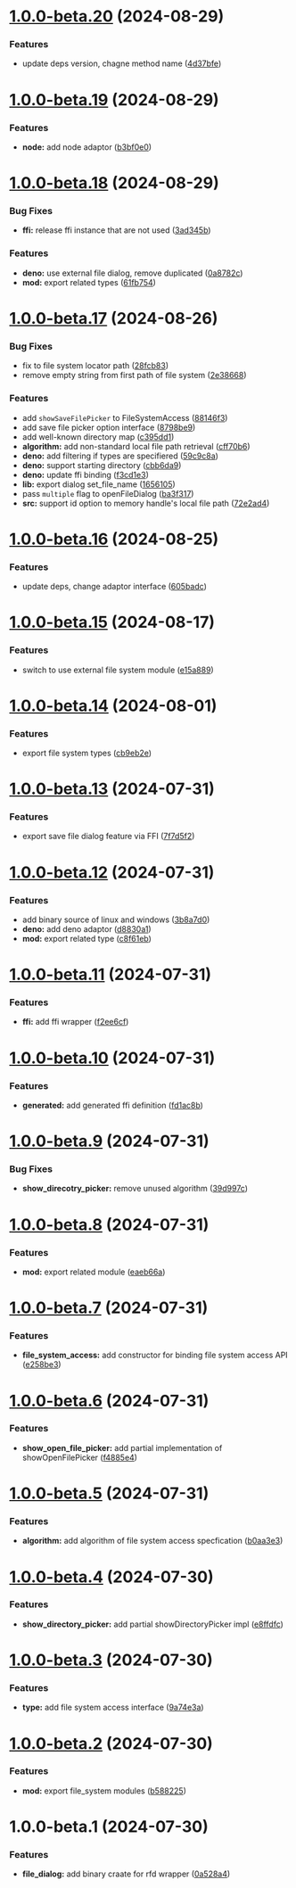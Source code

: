 # [1.0.0-beta.20](https://github.com/TomokiMiyauci/file-system-access/compare/1.0.0-beta.19...1.0.0-beta.20) (2024-08-29)


### Features

* update deps version, chagne method name ([4d37bfe](https://github.com/TomokiMiyauci/file-system-access/commit/4d37bfe753e4d9a2c4788ed0ddc806f233a3b8e3))

# [1.0.0-beta.19](https://github.com/TomokiMiyauci/file-system-access/compare/1.0.0-beta.18...1.0.0-beta.19) (2024-08-29)


### Features

* **node:** add node adaptor ([b3bf0e0](https://github.com/TomokiMiyauci/file-system-access/commit/b3bf0e07534cd2a877f2e2f4ee06b3217cfc7a8f))

# [1.0.0-beta.18](https://github.com/TomokiMiyauci/file-system-access/compare/1.0.0-beta.17...1.0.0-beta.18) (2024-08-29)


### Bug Fixes

* **ffi:** release ffi instance that are not used ([3ad345b](https://github.com/TomokiMiyauci/file-system-access/commit/3ad345b3e6d76ed59a6265b2116d6edf8bb18f14))


### Features

* **deno:** use external file dialog, remove duplicated ([0a8782c](https://github.com/TomokiMiyauci/file-system-access/commit/0a8782cdb375a48cba59705aa7e8377fd5f12b40))
* **mod:** export related types ([61fb754](https://github.com/TomokiMiyauci/file-system-access/commit/61fb7547c6157cc54cd74be633231d3ec6ce36d1))

# [1.0.0-beta.17](https://github.com/TomokiMiyauci/file-system-access/compare/1.0.0-beta.16...1.0.0-beta.17) (2024-08-26)


### Bug Fixes

* fix to file system locator path ([28fcb83](https://github.com/TomokiMiyauci/file-system-access/commit/28fcb83d66b8f15274bd46ec3629a8dcdac05a17))
* remove empty string from first path of file system ([2e38668](https://github.com/TomokiMiyauci/file-system-access/commit/2e38668e4b5a234854fb5891dbfd4db997b1c4ed))


### Features

* add `showSaveFilePicker` to FileSystemAccess ([88146f3](https://github.com/TomokiMiyauci/file-system-access/commit/88146f32b32104db45192eb9657683d0a88e1188))
* add save file picker option interface ([8798be9](https://github.com/TomokiMiyauci/file-system-access/commit/8798be9451beaa8f37e3d2846e7c5e2a760e97ec))
* add well-known directory map ([c395dd1](https://github.com/TomokiMiyauci/file-system-access/commit/c395dd13f3fe2662c9b880ba907e0aa5c810cd34))
* **algorithm:** add non-standard local file path retrieval ([cff70b6](https://github.com/TomokiMiyauci/file-system-access/commit/cff70b60352def6bfd24036db4c7bcff0625de92))
* **deno:** add filtering if types are specifiered ([59c9c8a](https://github.com/TomokiMiyauci/file-system-access/commit/59c9c8ae9f0460948651313c61da75efa59347d6))
* **deno:** support starting directory ([cbb6da9](https://github.com/TomokiMiyauci/file-system-access/commit/cbb6da9a4955b5045961f1d37784581acaf60f7e))
* **deno:** update ffi binding ([f3cd1e3](https://github.com/TomokiMiyauci/file-system-access/commit/f3cd1e32354f33e8eb56ab25c5f0b69e3f43c1b6))
* **lib:** export dialog set_file_name ([1656105](https://github.com/TomokiMiyauci/file-system-access/commit/1656105165717e2dfd5e4866f983b0e36e74d418))
* pass `multiple` flag to openFileDialog ([ba3f317](https://github.com/TomokiMiyauci/file-system-access/commit/ba3f317ee440b2afc339f3215ad3f30438793caa))
* **src:** support id option to memory handle's local file path ([72e2ad4](https://github.com/TomokiMiyauci/file-system-access/commit/72e2ad47ce115d0240a4e7952c4e55bac8d7a74d))

# [1.0.0-beta.16](https://github.com/TomokiMiyauci/file-system-access/compare/1.0.0-beta.15...1.0.0-beta.16) (2024-08-25)


### Features

* update deps, change adaptor interface ([605badc](https://github.com/TomokiMiyauci/file-system-access/commit/605badc2ac60ba55897c90c63a02e9abd594099f))

# [1.0.0-beta.15](https://github.com/TomokiMiyauci/file-system-access/compare/1.0.0-beta.14...1.0.0-beta.15) (2024-08-17)


### Features

* switch to use external file system module ([e15a889](https://github.com/TomokiMiyauci/file-system-access/commit/e15a889fae260f7007cfd6e5453c426b116a7710))

# [1.0.0-beta.14](https://github.com/TomokiMiyauci/file-system-access/compare/1.0.0-beta.13...1.0.0-beta.14) (2024-08-01)


### Features

* export file system types ([cb9eb2e](https://github.com/TomokiMiyauci/file-system-access/commit/cb9eb2e5dba3b68077574654917bde7d7df87a54))

# [1.0.0-beta.13](https://github.com/TomokiMiyauci/file-system-access/compare/1.0.0-beta.12...1.0.0-beta.13) (2024-07-31)


### Features

* export save file dialog feature via FFI ([7f7d5f2](https://github.com/TomokiMiyauci/file-system-access/commit/7f7d5f2c0b4304fbcd81c050c3701cf455c802a6))

# [1.0.0-beta.12](https://github.com/TomokiMiyauci/file-system-access/compare/1.0.0-beta.11...1.0.0-beta.12) (2024-07-31)


### Features

* add binary source of linux and windows ([3b8a7d0](https://github.com/TomokiMiyauci/file-system-access/commit/3b8a7d00c94d9f876dbc03636c518a834610e1d9))
* **deno:** add deno adaptor ([d8830a1](https://github.com/TomokiMiyauci/file-system-access/commit/d8830a1c6a69c662ca40c8b47b2b131e4bf8374d))
* **mod:** export related type ([c8f61eb](https://github.com/TomokiMiyauci/file-system-access/commit/c8f61eb01bd3dd2509ab46e44048e3663d1c152a))

# [1.0.0-beta.11](https://github.com/TomokiMiyauci/file-system-access/compare/1.0.0-beta.10...1.0.0-beta.11) (2024-07-31)


### Features

* **ffi:** add ffi wrapper ([f2ee6cf](https://github.com/TomokiMiyauci/file-system-access/commit/f2ee6cfde5f2f34c163934bb2344e25a5e4c2d87))

# [1.0.0-beta.10](https://github.com/TomokiMiyauci/file-system-access/compare/1.0.0-beta.9...1.0.0-beta.10) (2024-07-31)


### Features

* **generated:** add generated ffi definition ([fd1ac8b](https://github.com/TomokiMiyauci/file-system-access/commit/fd1ac8bd0f51bff8d13871547362cf59e0e547b5))

# [1.0.0-beta.9](https://github.com/TomokiMiyauci/file-system-access/compare/1.0.0-beta.8...1.0.0-beta.9) (2024-07-31)


### Bug Fixes

* **show_direcotry_picker:** remove unused algorithm ([39d997c](https://github.com/TomokiMiyauci/file-system-access/commit/39d997c62c40764333069a080d4531cf42423094))

# [1.0.0-beta.8](https://github.com/TomokiMiyauci/file-system-access/compare/1.0.0-beta.7...1.0.0-beta.8) (2024-07-31)


### Features

* **mod:** export related module ([eaeb66a](https://github.com/TomokiMiyauci/file-system-access/commit/eaeb66a695393fe3a984af57524695ad21efc644))

# [1.0.0-beta.7](https://github.com/TomokiMiyauci/file-system-access/compare/1.0.0-beta.6...1.0.0-beta.7) (2024-07-31)


### Features

* **file_system_access:** add constructor for binding file system access API ([e258be3](https://github.com/TomokiMiyauci/file-system-access/commit/e258be3598b699d5c33099784ba95f65f7097666))

# [1.0.0-beta.6](https://github.com/TomokiMiyauci/file-system-access/compare/1.0.0-beta.5...1.0.0-beta.6) (2024-07-31)


### Features

* **show_open_file_picker:** add partial implementation of showOpenFilePicker ([f4885e4](https://github.com/TomokiMiyauci/file-system-access/commit/f4885e41a27d70c68e9e8cad6266efc8e5ad5ab3))

# [1.0.0-beta.5](https://github.com/TomokiMiyauci/file-system-access/compare/1.0.0-beta.4...1.0.0-beta.5) (2024-07-31)


### Features

* **algorithm:** add algorithm of file system access specfication ([b0aa3e3](https://github.com/TomokiMiyauci/file-system-access/commit/b0aa3e37ef6a5f2f912a867b2e4abddb784c0397))

# [1.0.0-beta.4](https://github.com/TomokiMiyauci/file-system-access/compare/1.0.0-beta.3...1.0.0-beta.4) (2024-07-30)


### Features

* **show_directory_picker:** add partial showDirectoryPicker impl ([e8ffdfc](https://github.com/TomokiMiyauci/file-system-access/commit/e8ffdfca6b31fba61a48cf7cc581ae3bd948435b))

# [1.0.0-beta.3](https://github.com/TomokiMiyauci/file-system-access/compare/1.0.0-beta.2...1.0.0-beta.3) (2024-07-30)


### Features

* **type:** add file system access interface ([9a74e3a](https://github.com/TomokiMiyauci/file-system-access/commit/9a74e3a277599852b0c3a384fc44632e9b0d6da5))

# [1.0.0-beta.2](https://github.com/TomokiMiyauci/file-system-access/compare/1.0.0-beta.1...1.0.0-beta.2) (2024-07-30)


### Features

* **mod:** export file_system modules ([b588225](https://github.com/TomokiMiyauci/file-system-access/commit/b58822543a089cb7a3ec578906f01317f0c0999e))

# 1.0.0-beta.1 (2024-07-30)


### Features

* **file_dialog:** add binary craate for rfd wrapper ([0a528a4](https://github.com/TomokiMiyauci/file-system-access/commit/0a528a45764912cb683da582042323b01cf2a2ee))

